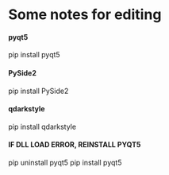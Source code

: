 # Some notes for editing

#### pyqt5
pip install pyqt5
#### PySide2
pip install PySide2
#### qdarkstyle
pip install qdarkstyle
#### IF DLL LOAD ERROR, REINSTALL PYQT5
pip uninstall pyqt5
pip install pyqt5 
